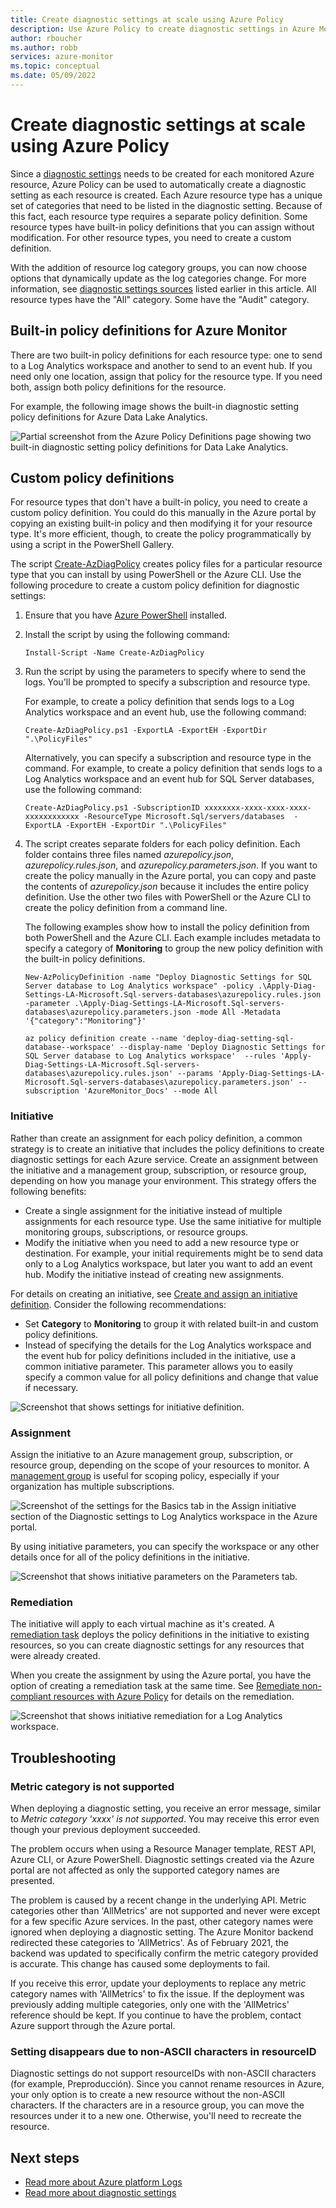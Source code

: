 ```yaml
---
title: Create diagnostic settings at scale using Azure Policy
description: Use Azure Policy to create diagnostic settings in Azure Monitor to be created at scale as each Azure resource is created.
author: rboucher
ms.author: robb
services: azure-monitor
ms.topic: conceptual
ms.date: 05/09/2022
---
```


# Create diagnostic settings at scale using Azure Policy
Since a [diagnostic settings](diagnostic-settings.md) needs to be created for each monitored Azure resource, Azure Policy can be used to automatically create a diagnostic setting as each resource is created. Each Azure resource type has a unique set of categories that need to be listed in the diagnostic setting. Because of this fact, each resource type requires a separate policy definition. Some resource types have built-in policy definitions that you can assign without modification. For other resource types, you need to create a custom definition. 

With the addition of resource log category groups, you can now choose options that dynamically update as the log categories change.  For more information, see [diagnostic settings sources](diagnostic-settings.md#sources) listed earlier in this article. All resource types have the "All" category. Some have the "Audit" category.  

## Built-in policy definitions for Azure Monitor
There are two built-in policy definitions for each resource type: one to send to a Log Analytics workspace and another to send to an event hub. If you need only one location, assign that policy for the resource type. If you need both, assign both policy definitions for the resource.

For example, the following image shows the built-in diagnostic setting policy definitions for Azure Data Lake Analytics.

![Partial screenshot from the Azure Policy Definitions page showing two built-in diagnostic setting policy definitions for Data Lake Analytics.](media/diagnostic-setting-policy/builtin-diagnostic-settings.png)

## Custom policy definitions
For resource types that don't have a built-in policy, you need to create a custom policy definition. You could do this manually in the Azure portal by copying an existing built-in policy and then modifying it for your resource type. It's more efficient, though, to create the policy programmatically by using a script in the PowerShell Gallery.

The script [Create-AzDiagPolicy](https://www.powershellgallery.com/packages/Create-AzDiagPolicy) creates policy files for a particular resource type that you can install by using PowerShell or the Azure CLI. Use the following procedure to create a custom policy definition for diagnostic settings:

1. Ensure that you have [Azure PowerShell](/powershell/azure/install-az-ps) installed.
2. Install the script by using the following command:
  
    ```azurepowershell
    Install-Script -Name Create-AzDiagPolicy
    ```

3. Run the script by using the parameters to specify where to send the logs. You'll be prompted to specify a subscription and resource type. 

   For example, to create a policy definition that sends logs to a Log Analytics workspace and an event hub, use the following command:

   ```azurepowershell
   Create-AzDiagPolicy.ps1 -ExportLA -ExportEH -ExportDir ".\PolicyFiles"  
   ```

   Alternatively, you can specify a subscription and resource type in the command. For example, to create a policy definition that sends logs to a Log Analytics workspace and an event hub for SQL Server databases, use the following command:

   ```azurepowershell
   Create-AzDiagPolicy.ps1 -SubscriptionID xxxxxxxx-xxxx-xxxx-xxxx-xxxxxxxxxxxx -ResourceType Microsoft.Sql/servers/databases  -ExportLA -ExportEH -ExportDir ".\PolicyFiles"  
   ```

5. The script creates separate folders for each policy definition. Each folder contains three files named *azurepolicy.json*, *azurepolicy.rules.json*, and *azurepolicy.parameters.json*. If you want to create the policy manually in the Azure portal, you can copy and paste the contents of *azurepolicy.json* because it includes the entire policy definition. Use the other two files with PowerShell or the Azure CLI to create the policy definition from a command line.

   The following examples show how to install the policy definition from both PowerShell and the Azure CLI. Each example includes metadata to specify a category of **Monitoring** to group the new policy definition with the built-in policy definitions.

   ```azurepowershell
   New-AzPolicyDefinition -name "Deploy Diagnostic Settings for SQL Server database to Log Analytics workspace" -policy .\Apply-Diag-Settings-LA-Microsoft.Sql-servers-databases\azurepolicy.rules.json -parameter .\Apply-Diag-Settings-LA-Microsoft.Sql-servers-databases\azurepolicy.parameters.json -mode All -Metadata '{"category":"Monitoring"}'
   ```

   ```azurecli
   az policy definition create --name 'deploy-diag-setting-sql-database--workspace' --display-name 'Deploy Diagnostic Settings for SQL Server database to Log Analytics workspace'  --rules 'Apply-Diag-Settings-LA-Microsoft.Sql-servers-databases\azurepolicy.rules.json' --params 'Apply-Diag-Settings-LA-Microsoft.Sql-servers-databases\azurepolicy.parameters.json' --subscription 'AzureMonitor_Docs' --mode All
   ```

### Initiative
Rather than create an assignment for each policy definition, a common strategy is to create an initiative that includes the policy definitions to create diagnostic settings for each Azure service. Create an assignment between the initiative and a management group, subscription, or resource group, depending on how you manage your environment. This strategy offers the following benefits:

- Create a single assignment for the initiative instead of multiple assignments for each resource type. Use the same initiative for multiple monitoring groups, subscriptions, or resource groups.
- Modify the initiative when you need to add a new resource type or destination. For example, your initial requirements might be to send data only to a Log Analytics workspace, but later you want to add an event hub. Modify the initiative instead of creating new assignments.

For details on creating an initiative, see [Create and assign an initiative definition](../../governance/policy/tutorials/create-and-manage.md#create-and-assign-an-initiative-definition). Consider the following recommendations:

- Set **Category** to **Monitoring** to group it with related built-in and custom policy definitions.
- Instead of specifying the details for the Log Analytics workspace and the event hub for policy definitions included in the initiative, use a common initiative parameter. This parameter allows you to easily specify a common value for all policy definitions and change that value if necessary.

![Screenshot that shows settings for initiative definition.](media/diagnostic-settings-policy/initiative-definition.png)

### Assignment 
Assign the initiative to an Azure management group, subscription, or resource group, depending on the scope of your resources to monitor. A [management group](../../governance/management-groups/overview.md) is useful for scoping policy, especially if your organization has multiple subscriptions.

![Screenshot of the settings for the Basics tab in the Assign initiative section of the Diagnostic settings to Log Analytics workspace in the Azure portal.](media/diagnostic-settings-policy/initiative-assignment.png)

By using initiative parameters, you can specify the workspace or any other details once for all of the policy definitions in the initiative. 

![Screenshot that shows initiative parameters on the Parameters tab.](media/diagnostic-settings-policy/initiative-parameters.png)

### Remediation
The initiative will apply to each virtual machine as it's created. A [remediation task](../../governance/policy/how-to/remediate-resources.md) deploys the policy definitions in the initiative to existing resources, so you can create diagnostic settings for any resources that were already created.

When you create the assignment by using the Azure portal, you have the option of creating a remediation task at the same time. See [Remediate non-compliant resources with Azure Policy](../../governance/policy/how-to/remediate-resources.md) for details on the remediation.

![Screenshot that shows initiative remediation for a Log Analytics workspace.](media/diagnostic-settings-policy/initiative-remediation.png)

## Troubleshooting

### Metric category is not supported

When deploying a diagnostic setting, you receive an error message, similar to *Metric category 'xxxx' is not supported*. You may receive this error even though your previous deployment succeeded. 

The problem occurs when using a Resource Manager template, REST API, Azure CLI, or Azure PowerShell. Diagnostic settings created via the Azure portal are not affected as only the supported category names are presented.

The problem is caused by a recent change in the underlying API. Metric categories other than 'AllMetrics' are not supported and never were except for a few specific Azure services. In the past, other category names were ignored when deploying a diagnostic setting. The Azure Monitor backend redirected these categories to 'AllMetrics'.  As of February 2021, the backend was updated to specifically confirm the metric category provided is accurate. This change has caused some deployments to fail.

If you receive this error, update your deployments to replace any metric category names with 'AllMetrics' to fix the issue. If the deployment was previously adding multiple categories, only one with the 'AllMetrics' reference should be kept. If you continue to have the problem, contact Azure support through the Azure portal. 

### Setting disappears due to non-ASCII characters in resourceID

Diagnostic settings do not support resourceIDs with non-ASCII characters (for example, Preproducción). Since you cannot rename resources in Azure, your only option is to create a new resource without the non-ASCII characters. If the characters are in a resource group, you can move the resources under it to a new one. Otherwise, you'll need to recreate the resource.

## Next steps

- [Read more about Azure platform Logs](./platform-logs-overview.md)
- [Read more about diagnostic settings](./diagnostic-settings.md)